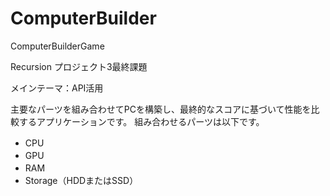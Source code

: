 # ComputerBuilder
ComputerBuilderGame

Recursion プロジェクト3最終課題　

メインテーマ：API活用

主要なパーツを組み合わせてPCを構築し、最終的なスコアに基づいて性能を比較するアプリケーションです。
 組み合わせるパーツは以下です。 　　
- CPU 　　
- GPU 　　
- RAM 　　
- Storage（HDDまたはSSD）
